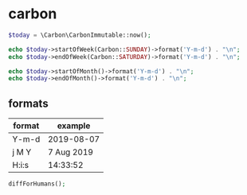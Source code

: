 # carbon

```php
$today = \Carbon\CarbonImmutable::now();

echo $today->startOfWeek(Carbon::SUNDAY)->format('Y-m-d') . "\n";
echo $today->endOfWeek(Carbon::SATURDAY)->format('Y-m-d') . "\n";

echo $today->startOfMonth()->format('Y-m-d') . "\n";
echo $today->endOfMonth()->format('Y-m-d') . "\n";
````

## formats

| format | example    |
| ------ | ---------- |
| Y-m-d  | 2019-08-07 |
| j M Y  | 7 Aug 2019 |
| H:i:s  | 14:33:52   |

```php
diffForHumans();
```


